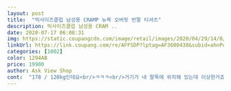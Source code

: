 ```yaml
---
layout: post 
title:  "빅사이즈클럽 남성용 CRAMP 뉴욕 오버핏 반팔 티셔츠" 
description: 빅사이즈클럽 남성용 CRAM ..
date: 2020-07-17 06:08:31 
img: https://static.coupangcdn.com/image/retail/images/2020/04/29/14/0/fabf64f0-a0f1-4b4f-b877-c7519532ad71.jpg 
linkUrl: https://link.coupang.com/re/AFFSDP?lptag=AF3600438&subid=ahnPublicAsk&pageKey=1541069765&itemId=2639575242&vendorItemId=70630419843&traceid=V0-113-f17901b7cf592055 
categories: [1002] 
color: 1294AB 
price: 19900 
author: Ask View Shop 
cont:  "178 / 120kg인데요<br/>ㅋㅋㅋ<br/>거기가 내 팔뚝에 위치해 있는데 이상한거죠???ㅋㅋㅋ<br/>그냥 집에서만 입을려고요 ㅋㅋㅋㅋㅋㅋ<br/>그래도 만족하네요.<br/> 언젠간 입을 수 있겠죠ㅠ<br/>근데 어깨라인 실선 만나는 삼거리 있자나요 ㅋㅋ<br/>다른 분들이 옷이 크다고 했지만 저도 덩치가 좀 있는 편이라<br/>목은 왤캐 끼는거야 <br/>무지 크다.<br/> 배쪽은 뭔가 맞음<br/>상당히 큽니다ㅋㅋㅋㅋㅋㅋㅋㅋㅋㅋ<br/>색상도 너무 이쁘게 잘 나왔네요<br/>생각했던 것보다 커서 어떻게 입지.<br/>.<br/> 하는데<br/>스트릿st 입기 좋으며, 부담없이 데일리로 입기도 좋은거같아요<br/>역시 옷은 입어보고 사자... <br/>ㅋㅋㅋ<br/>온라인으로 옷은 못사겠네요 ... <br/>.<br/><br/>옷 색감은 사진과 동일합니다.<br/><br/>옷은 좋은 것 같아요.<br/> 가격대비 추천<br/>이가격 가지고 반품 하면 쿠팡 현장 직원도 짜증날거 같아서<br/>적당히 크겠지하고 사고 직접 봤는데<br/>참고로 4xl답게 크네요<br/>" 
---
```


